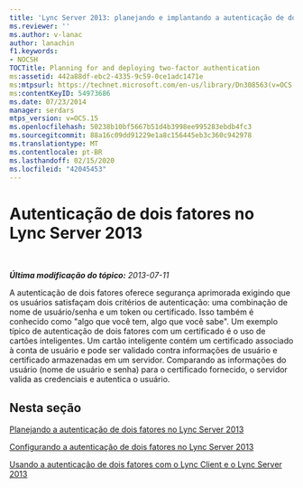 ```yaml
---
title: 'Lync Server 2013: planejando e implantando a autenticação de dois fatores'
ms.reviewer: ''
ms.author: v-lanac
author: lanachin
f1.keywords:
- NOCSH
TOCTitle: Planning for and deploying two-factor authentication
ms:assetid: 442a88df-ebc2-4335-9c59-0ce1adc1471e
ms:mtpsurl: https://technet.microsoft.com/en-us/library/Dn308563(v=OCS.15)
ms:contentKeyID: 54973686
ms.date: 07/23/2014
manager: serdars
mtps_version: v=OCS.15
ms.openlocfilehash: 50238b10bf5667b51d4b3998ee995283ebdb4fc3
ms.sourcegitcommit: 88a16c09dd91229e1a8c156445eb3c360c942978
ms.translationtype: MT
ms.contentlocale: pt-BR
ms.lasthandoff: 02/15/2020
ms.locfileid: "42045453"
---
```

<div data-xmlns="http://www.w3.org/1999/xhtml">

<div class="topic" data-xmlns="http://www.w3.org/1999/xhtml" data-msxsl="urn:schemas-microsoft-com:xslt" data-cs="http://msdn.microsoft.com/">

<div data-asp="http://msdn2.microsoft.com/asp">

# <a name="two-factor-authentication-in-lync-server-2013"></a>Autenticação de dois fatores no Lync Server 2013

</div>

<div id="mainSection">

<div id="mainBody">

<span> </span>

_**Última modificação do tópico:** 2013-07-11_

A autenticação de dois fatores oferece segurança aprimorada exigindo que os usuários satisfaçam dois critérios de autenticação: uma combinação de nome de usuário/senha e um token ou certificado. Isso também é conhecido como "algo que você tem, algo que você sabe". Um exemplo típico de autenticação de dois fatores com um certificado é o uso de cartões inteligentes. Um cartão inteligente contém um certificado associado à conta de usuário e pode ser validado contra informações de usuário e certificado armazenadas em um servidor. Comparando as informações do usuário (nome de usuário e senha) para o certificado fornecido, o servidor valida as credenciais e autentica o usuário.

<div>

## <a name="in-this-section"></a>Nesta seção

[Planejando a autenticação de dois fatores no Lync Server 2013](lync-server-2013-planning-for-two-factor-authentication.md)

[Configurando a autenticação de dois fatores no Lync Server 2013](lync-server-2013-configuring-two-factor-authentication.md)

[Usando a autenticação de dois fatores com o Lync Client e o Lync Server 2013](lync-server-2013-using-two-factor-authentication-with-lync-client.md)

</div>

</div>

<span> </span>

</div>

</div>

</div>

